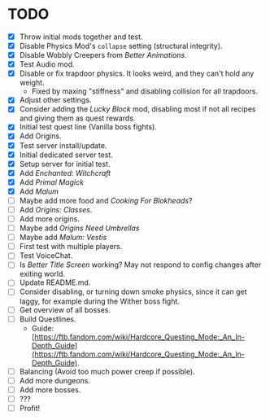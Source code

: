 # TODO

* [X] Throw initial mods together and test.
* [X] Disable Physics Mod's `collapse` setting (structural integrity).
* [X] Disable Wobbly Creepers from *Better Animations*.
* [X] Test Audio mod.
* [X] Disable or fix trapdoor physics. It looks weird, and they can't hold any weight.
    * Fixed by maxing "stiffness" and disabling collision for all trapdoors.
* [X] Adjust other settings.
* [X] Consider adding the *Lucky Block* mod, disabling most if not all recipes and giving them as quest rewards.
* [X] Initial test quest line (Vanilla boss fights).
* [X] Add Origins.
* [X] Test server install/update.
* [X] Initial dedicated server test.
* [X] Setup server for initial test.
* [X] Add *Enchanted: Witchcraft*
* [X] Add *Primal Magick*
* [X] Add *Malum*
* [ ] Maybe add more food and *Cooking For Blokheads*?
* [ ] Add *Origins: Classes*.
* [ ] Add more origins.
* [ ] Maybe add *Origins Need Umbrellas*
* [ ] Maybe add *Malum: Vestis*
* [ ] First test with multiple players.
* [ ] Test VoiceChat.
* [ ] Is *Better Title Screen* working? May not respond to config changes after exiting world.
* [ ] Update README.md.
* [ ] Consider disabling, or turning down smoke physics, since it can get laggy, for example during the Wither boss fight.
* [ ] Get overview of all bosses.
* [ ] Build Questlines.
    * Guide: [https://ftb.fandom.com/wiki/Hardcore_Questing_Mode:_An_In-Depth_Guide](https://ftb.fandom.com/wiki/Hardcore_Questing_Mode:_An_In-Depth_Guide).
* [ ] Balancing (Avoid too much power creep if possible).
* [ ] Add more dungeons.
* [ ] Add more bosses.
* [ ] ???
* [ ] Profit!
